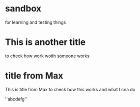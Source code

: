 # sandbox
for learning and testing things

# This is another title
 to check how work woith someone works 

# title from Max
This is title from Max to check how this works and what I cna do 

''abcdefg''
